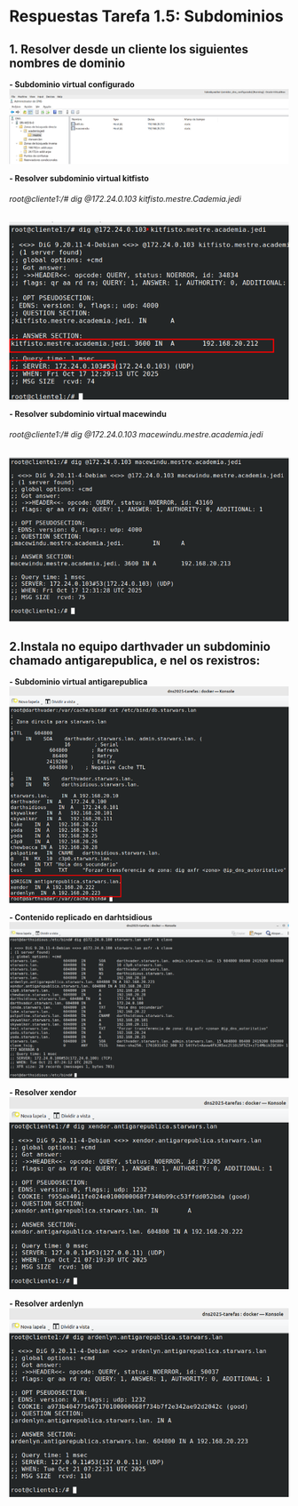 # Respuestas Tarefa 1.5: Subdominios


## 1. Resolver desde un cliente los siguientes nombres de dominio

**- Subdominio virtual configurado**
![zona con el subdominio virtual configurado](./img/img_3_tarea_1_5.png)


**- Resolver subdominio virtual kitfisto**
###### root@cliente1:/# dig @172.24.0.103 kitfisto.mestre.Cademia.jedi

![resolver subdominios virtual kitfisto](./img/img_1_tarea_1_5.png)


**- Resolver subdominio virtual macewindu**
###### root@cliente1:/# dig @172.24.0.103 macewindu.mestre.academia.jedi

![resolver subdominio virutal macewindu](./img/img_2_tarea_1_5.png)



## 2.Instala no equipo darthvader un subdominio chamado antigarepublica, e nel os rexistros:

**- Subdominio virtual antigarepublica**
![Subdominio antigarepublica](./img/img_13_tarea_1_3.png)

**- Contenido replicado en darhtsidious**
![Zona en darthsidious](./img/img_14_tarea_1_3.png)

**- Resolver xendor**
![resolver xendor](./img/img_10_tarea_1_3.png)

**- Resolver ardenlyn**
![resolver ardenlyn](./img/img_11_tarea_1_3.png)

